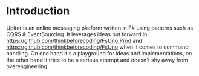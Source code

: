 # Introduction

Upiter is an online messaging platform written in F# using patterns such as CQRS & EventSourcing. It leverages ideas put forward in https://github.com/thinkbeforecoding/FsUno.Prod and https://github.com/thinkbeforecoding/FsUno when it comes to command handling. On one hand it's a playground for ideas and implementations, on the other hand it tries to be a serious attempt and doesn't shy away from overengineering.
